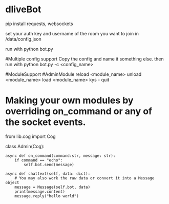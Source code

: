 # dliveBot

pip install requests, websockets

set your auth key and username of the room you want to join in /data/config.json

run with python bot.py

#Multiple config support
Copy the config and name it something else. then run with python bot.py -c <config_name> 
 
 
 
 #ModuleSupport 
 #AdminModule
 reload <module_name>
 unload <module_name>
 load <module_name>
 kys  - quit
 
# Making your own modules by overriding on_command or any of the socket events. 


from lib.cog import Cog


class Admin(Cog):
    
    
    async def on_command(command:str, message: str):
        if command == "echo":
            self.bot.send(message)
            
    async def chattext(self, data: dict):
        # You may also work the raw data or convert it into a Message object
        message = Message(self.bot, data)
        print(message.content)
        message.reply("hello world")
        
